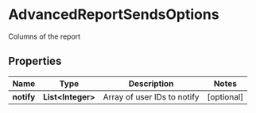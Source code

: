 

# AdvancedReportSendsOptions

Columns of the report
## Properties

Name | Type | Description | Notes
------------ | ------------- | ------------- | -------------
**notify** | **List&lt;Integer&gt;** | Array of user IDs to notify |  [optional]



